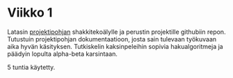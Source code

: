 # Viikko 1

Latasin [projektipohjan](https://github.com/TiraLabra/chess "TiraLabra/Chess") shakkitekoälylle ja perustin projektille githubiin repon. Tutustuin projektipohjan dokumentaatioon, josta sain tulevaan työkuvaan aika hyvän käsityksen. Tutkiskelin kaksinpeleihin sopivia hakualgoritmeja ja päädyin lopulta alpha-beta karsintaan.  

5 tuntia käytetty.
